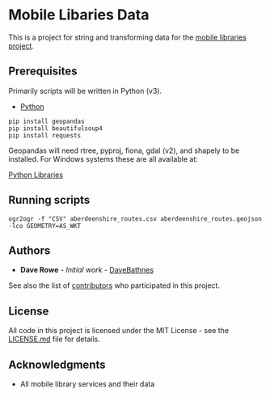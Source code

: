 # Mobile Libaries Data

This is a project for string and transforming data for the [mobile libraries project](https://blog.librarydata.uk/mobile-library-data-project).

## Prerequisites

Primarily scripts will be written in Python (v3).

- [Python](https://www.python.org/)

```
pip install geopandas
pip install beautifulsoup4
pip install requests
```

Geopandas will need rtree, pyproj, fiona, gdal (v2), and shapely to be installed. For Windows systems these are all available at:

[Python Libraries](https://www.lfd.uci.edu/~gohlke/pythonlibs/)

## Running scripts

```
ogr2ogr -f "CSV" aberdeenshire_routes.csv aberdeenshire_routes.geojson -lco GEOMETRY=AS_WKT
```

## Authors

- **Dave Rowe** - *Initial work* - [DaveBathnes](https://github.com/DaveBathnes)

See also the list of [contributors](https://github.com/librarieshacked/mobilelibraries-database/contributors) who participated in this project.

## License

All code in this project is licensed under the MIT License - see the [LICENSE.md](LICENSE.md) file for details.

## Acknowledgments

- All mobile library services and their data
